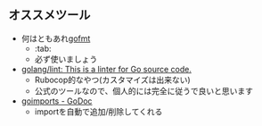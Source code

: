 
## オススメツール

* 何はともあれ[gofmt](https://golang.org/cmd/gofmt/)
  * :tab:
  * 必ず使いましょう
* [golang/lint: This is a linter for Go source code\.](https://github.com/golang/lint)
  * Rubocop的なやつ(カスタマイズは出来ない)
  * 公式のツールなので、個人的には完全に従うで良いと思います
* [goimports \- GoDoc](https://godoc.org/golang.org/x/tools/cmd/goimports)
  * importを自動で追加/削除してくれる
